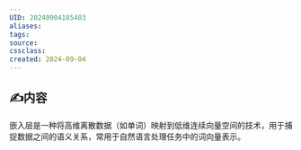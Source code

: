 ```yaml
---
UID: 20240904185403 
aliases: 
tags: 
source: 
cssclass: 
created: 2024-09-04
---
```


## ✍内容

嵌入层是一种将高维离散数据（如单词）映射到低维连续向量空间的技术，用于捕捉数据之间的语义关系，常用于自然语言处理任务中的词向量表示。
